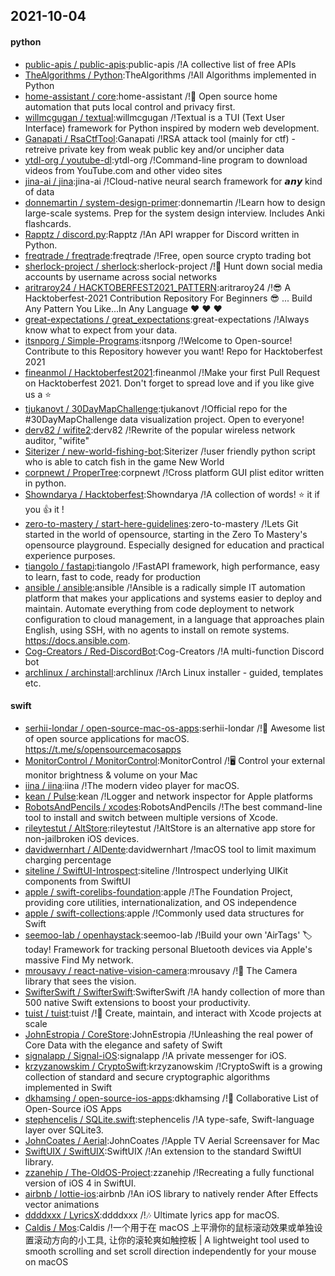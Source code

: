 ## 2021-10-04

#### python
* [public-apis / public-apis](https://github.com/public-apis/public-apis):public-apis /!A collective list of free APIs
* [TheAlgorithms / Python](https://github.com/TheAlgorithms/Python):TheAlgorithms /!All Algorithms implemented in Python
* [home-assistant / core](https://github.com/home-assistant/core):home-assistant /!🏡
Open source home automation that puts local control and privacy first.
* [willmcgugan / textual](https://github.com/willmcgugan/textual):willmcgugan /!Textual is a TUI (Text User Interface) framework for Python inspired by modern web development.
* [Ganapati / RsaCtfTool](https://github.com/Ganapati/RsaCtfTool):Ganapati /!RSA attack tool (mainly for ctf) - retreive private key from weak public key and/or uncipher data
* [ytdl-org / youtube-dl](https://github.com/ytdl-org/youtube-dl):ytdl-org /!Command-line program to download videos from YouTube.com and other video sites
* [jina-ai / jina](https://github.com/jina-ai/jina):jina-ai /!Cloud-native neural search framework for 𝙖𝙣𝙮 kind of data
* [donnemartin / system-design-primer](https://github.com/donnemartin/system-design-primer):donnemartin /!Learn how to design large-scale systems. Prep for the system design interview. Includes Anki flashcards.
* [Rapptz / discord.py](https://github.com/Rapptz/discord.py):Rapptz /!An API wrapper for Discord written in Python.
* [freqtrade / freqtrade](https://github.com/freqtrade/freqtrade):freqtrade /!Free, open source crypto trading bot
* [sherlock-project / sherlock](https://github.com/sherlock-project/sherlock):sherlock-project /!🔎
Hunt down social media accounts by username across social networks
* [aritraroy24 / HACKTOBERFEST2021_PATTERN](https://github.com/aritraroy24/HACKTOBERFEST2021_PATTERN):aritraroy24 /!😎
A Hacktoberfest-2021 Contribution Repository For Beginners
😎
... Build Any Pattern You Like...In Any Language
❤
❤
❤
* [great-expectations / great_expectations](https://github.com/great-expectations/great_expectations):great-expectations /!Always know what to expect from your data.
* [itsnporg / Simple-Programs](https://github.com/itsnporg/Simple-Programs):itsnporg /!Welcome to Open-source! Contribute to this Repository however you want! Repo for Hacktoberfest 2021
* [fineanmol / Hacktoberfest2021](https://github.com/fineanmol/Hacktoberfest2021):fineanmol /!Make your first Pull Request on Hacktoberfest 2021. Don't forget to spread love and if you like give us a
⭐️
* [tjukanovt / 30DayMapChallenge](https://github.com/tjukanovt/30DayMapChallenge):tjukanovt /!Official repo for the #30DayMapChallenge data visualization project. Open to everyone!
* [derv82 / wifite2](https://github.com/derv82/wifite2):derv82 /!Rewrite of the popular wireless network auditor, "wifite"
* [Siterizer / new-world-fishing-bot](https://github.com/Siterizer/new-world-fishing-bot):Siterizer /!user friendly python script who is able to catch fish in the game New World
* [corpnewt / ProperTree](https://github.com/corpnewt/ProperTree):corpnewt /!Cross platform GUI plist editor written in python.
* [Showndarya / Hacktoberfest](https://github.com/Showndarya/Hacktoberfest):Showndarya /!A collection of words!
⭐
it if you
👍
it !
* [zero-to-mastery / start-here-guidelines](https://github.com/zero-to-mastery/start-here-guidelines):zero-to-mastery /!Lets Git started in the world of opensource, starting in the Zero To Mastery's opensource playground. Especially designed for education and practical experience purposes.
* [tiangolo / fastapi](https://github.com/tiangolo/fastapi):tiangolo /!FastAPI framework, high performance, easy to learn, fast to code, ready for production
* [ansible / ansible](https://github.com/ansible/ansible):ansible /!Ansible is a radically simple IT automation platform that makes your applications and systems easier to deploy and maintain. Automate everything from code deployment to network configuration to cloud management, in a language that approaches plain English, using SSH, with no agents to install on remote systems. https://docs.ansible.com.
* [Cog-Creators / Red-DiscordBot](https://github.com/Cog-Creators/Red-DiscordBot):Cog-Creators /!A multi-function Discord bot
* [archlinux / archinstall](https://github.com/archlinux/archinstall):archlinux /!Arch Linux installer - guided, templates etc.

#### swift
* [serhii-londar / open-source-mac-os-apps](https://github.com/serhii-londar/open-source-mac-os-apps):serhii-londar /!🚀
Awesome list of open source applications for macOS. https://t.me/s/opensourcemacosapps
* [MonitorControl / MonitorControl](https://github.com/MonitorControl/MonitorControl):MonitorControl /!🖥
Control your external monitor brightness & volume on your Mac
* [iina / iina](https://github.com/iina/iina):iina /!The modern video player for macOS.
* [kean / Pulse](https://github.com/kean/Pulse):kean /!Logger and network inspector for Apple platforms
* [RobotsAndPencils / xcodes](https://github.com/RobotsAndPencils/xcodes):RobotsAndPencils /!The best command-line tool to install and switch between multiple versions of Xcode.
* [rileytestut / AltStore](https://github.com/rileytestut/AltStore):rileytestut /!AltStore is an alternative app store for non-jailbroken iOS devices.
* [davidwernhart / AlDente](https://github.com/davidwernhart/AlDente):davidwernhart /!macOS tool to limit maximum charging percentage
* [siteline / SwiftUI-Introspect](https://github.com/siteline/SwiftUI-Introspect):siteline /!Introspect underlying UIKit components from SwiftUI
* [apple / swift-corelibs-foundation](https://github.com/apple/swift-corelibs-foundation):apple /!The Foundation Project, providing core utilities, internationalization, and OS independence
* [apple / swift-collections](https://github.com/apple/swift-collections):apple /!Commonly used data structures for Swift
* [seemoo-lab / openhaystack](https://github.com/seemoo-lab/openhaystack):seemoo-lab /!Build your own 'AirTags'
🏷
today! Framework for tracking personal Bluetooth devices via Apple's massive Find My network.
* [mrousavy / react-native-vision-camera](https://github.com/mrousavy/react-native-vision-camera):mrousavy /!📸
The Camera library that sees the vision.
* [SwifterSwift / SwifterSwift](https://github.com/SwifterSwift/SwifterSwift):SwifterSwift /!A handy collection of more than 500 native Swift extensions to boost your productivity.
* [tuist / tuist](https://github.com/tuist/tuist):tuist /!🚀
Create, maintain, and interact with Xcode projects at scale
* [JohnEstropia / CoreStore](https://github.com/JohnEstropia/CoreStore):JohnEstropia /!Unleashing the real power of Core Data with the elegance and safety of Swift
* [signalapp / Signal-iOS](https://github.com/signalapp/Signal-iOS):signalapp /!A private messenger for iOS.
* [krzyzanowskim / CryptoSwift](https://github.com/krzyzanowskim/CryptoSwift):krzyzanowskim /!CryptoSwift is a growing collection of standard and secure cryptographic algorithms implemented in Swift
* [dkhamsing / open-source-ios-apps](https://github.com/dkhamsing/open-source-ios-apps):dkhamsing /!📱
Collaborative List of Open-Source iOS Apps
* [stephencelis / SQLite.swift](https://github.com/stephencelis/SQLite.swift):stephencelis /!A type-safe, Swift-language layer over SQLite3.
* [JohnCoates / Aerial](https://github.com/JohnCoates/Aerial):JohnCoates /!Apple TV Aerial Screensaver for Mac
* [SwiftUIX / SwiftUIX](https://github.com/SwiftUIX/SwiftUIX):SwiftUIX /!An extension to the standard SwiftUI library.
* [zzanehip / The-OldOS-Project](https://github.com/zzanehip/The-OldOS-Project):zzanehip /!Recreating a fully functional version of iOS 4 in SwiftUI.
* [airbnb / lottie-ios](https://github.com/airbnb/lottie-ios):airbnb /!An iOS library to natively render After Effects vector animations
* [ddddxxx / LyricsX](https://github.com/ddddxxx/LyricsX):ddddxxx /!🎶
Ultimate lyrics app for macOS.
* [Caldis / Mos](https://github.com/Caldis/Mos):Caldis /!一个用于在 macOS 上平滑你的鼠标滚动效果或单独设置滚动方向的小工具, 让你的滚轮爽如触控板 | A lightweight tool used to smooth scrolling and set scroll direction independently for your mouse on macOS
